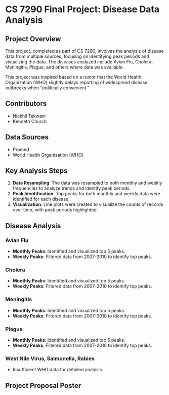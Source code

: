 # CS 7290 Final Project: Disease Data Analysis

## Project Overview
This project, completed as part of CS 7290, involves the analysis of disease data from multiple sources, focusing on identifying peak periods and visualizing the data. The diseases analyzed include Avian Flu, Cholera, Meningitis, Plague, and others where data was available. 

This project was inspired based on a rumor that the World Health Organization (WHO) slightly delays reporting of widespread disease outbreaks when "politically convenient." 

## Contributors
- Nickhil Tekwani
- Kenneth Church

## Data Sources
- Promed
- World Health Organization (WHO)

## Key Analysis Steps
1. **Data Resampling**: The data was resampled to both monthly and weekly frequencies to analyze trends and identify peak periods.
2. **Peak Identification**: Top peaks for both monthly and weekly data were identified for each disease.
3. **Visualization**: Line plots were created to visualize the counts of records over time, with peak periods highlighted.

## Disease Analysis
### Avian Flu
- **Monthly Peaks**: Identified and visualized top 5 peaks.
- **Weekly Peaks**: Filtered data from 2007-2010 to identify top peaks.

### Cholera
- **Monthly Peaks**: Identified and visualized top 5 peaks.
- **Weekly Peaks**: Filtered data from 2007-2010 to identify top peaks.

### Meningitis
- **Monthly Peaks**: Identified and visualized top 5 peaks.
- **Weekly Peaks**: Filtered data from 2007-2010 to identify top peaks.

### Plague
- **Monthly Peaks**: Identified and visualized top 5 peaks.
- **Weekly Peaks**: Filtered data from 2007-2010 to identify top peaks.

### West Nile Virus, Salmonella, Rabies
- Insufficient WHO data for detailed analysis.

## Project Proposal Poster
